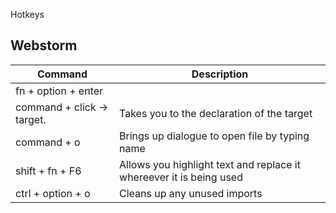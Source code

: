 Hotkeys

## Webstorm

| Command                                 | Description                                                               |
| --------------------------------------- | --------------------------------------------------------------------------|
| fn + option + enter || alt + enter      | Imports whatever your cursor is on                                        |
| command + click -> target.              | Takes you to the declaration of the target                                |
| command + o                             | Brings up dialogue to open file by typing name                            |
| shift + fn + F6                         | Allows you highlight text and replace it whereever it is being used	      |
| ctrl + option + o 					  | Cleans up any unused imports 											  |
